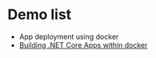 # Demo list

- App deployment using docker
- [Building .NET Core Apps within docker](https://github.com/fabianvansteen/demos/blob/master/building%20.net%20core%20apps%20within%20docker/README.md)
